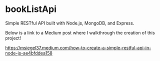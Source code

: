 # bookListApi
Simple RESTful API built with Node.js, MongoDB, and Express. 

Below is a link to a Medium post where I walkthrough the creation of this project! 

https://msiegel37.medium.com/how-to-create-a-simple-restful-api-in-node-js-ae4bfddea158
